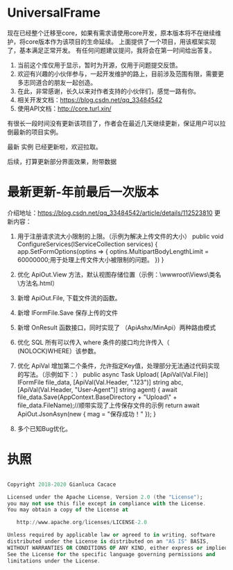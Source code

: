 # UniversalFrame
现在已经整个迁移至core，如果有需求请使用core开发，原本版本将不在继续维护，将core版本作为该项目的生命延续。
上面提供了一个项目，用该框架实现了，基本满足正常开发。
有任何问题建议提问，我将会在第一时间给出答复。

1. 当前这个库仅用于显示，暂时为开源，仅用于问题提交反馈。
2. 欢迎有兴趣的小伙伴参与，一起开发维护的路上，目前涉及范围有限，需要更多志同道合的朋友一起创造。
3. 在此，非常感谢，长久以来对作者支持的小伙伴们，感觉一路有你。
4. 相关开发文档：https://blog.csdn.net/qq_33484542
5. 使用API文档：http://core.turl.xin/

有很长一段时间没有更新该项目了，作者会在最近几天继续更新，保证用户可以拉倒最新的项目实例。

最新 实例 已经更新啦，欢迎拉取。

后续，打算更新部分界面效果，附带数据

# 最新更新-年前最后一次版本
介绍地址：https://blog.csdn.net/qq_33484542/article/details/112523810
更新内容：
1. 用于注册请求流大小限制的上限。（示例为解决上传文件的大小）
public void ConfigureServices(IServiceCollection services)
{ 
    app.SetFormOptions(optins => 
    {
      optins.MultipartBodyLengthLimit = 60000000;用于处理上传文件大小被限制的问题。
    }) 
}

2. 优化 ApiOut.View 方法，默认视图存储位置（示例：\wwwroot\Views\类名\方法名.html）

3. 新增 ApiOut.File, 下载文件流的函数。

4. 新增 IFormFile.Save 保存上传的文件

5. 新增 OnResult 函数接口，同时实现了 （ApiAshx/MinApi）两种路由模式

6. 优化 SQL 所有可以传入 where 条件的接口均允许传入（ (NOLOCK)WHERE）该参数。

7. 优化 ApiVal 增加第二个条件，允许指定Key值，处理部分无法通过代码实现的写法。（示例如下：）
 public async Task<IApiOut> Upload(
    [ApiVal(Val.File)] IFormFile file_data, 
    [ApiVal(Val.Header, ".123")] string abc, 
    [ApiVal(Val.Header, "User-Agent")] string agent)
{
    await file_data.Save(AppContext.BaseDirectory + "Upload\\" + file_data.FileName);//顺带实现了上传保存文件的示例
    return await ApiOut.JsonAsyn(new { mag = "保存成功！" });
}

8. 多个已知Bug优化。

# 执照
``` a

Copyright 2018-2020 Gianluca Cacace

Licensed under the Apache License, Version 2.0 (the "License");
you may not use this file except in compliance with the License.
You may obtain a copy of the License at

   http://www.apache.org/licenses/LICENSE-2.0

Unless required by applicable law or agreed to in writing, software
distributed under the License is distributed on an "AS IS" BASIS,
WITHOUT WARRANTIES OR CONDITIONS OF ANY KIND, either express or implied.
See the License for the specific language governing permissions and
limitations under the License.

```
